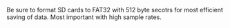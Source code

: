 Be sure to format SD cards to FAT32 with 512 byte secotrs for most efficient saving of data.  Most important with high sample rates.
